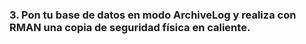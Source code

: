### 3. Pon tu base de datos en modo ArchiveLog y realiza con RMAN una copia de seguridad física en caliente.